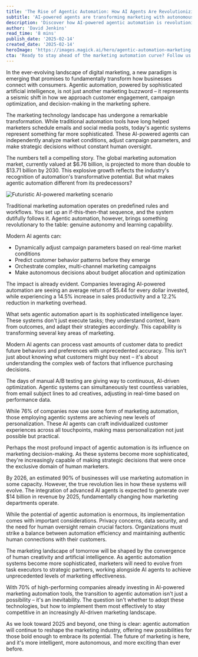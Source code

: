 ```yaml
---
title: 'The Rise of Agentic Automation: How AI Agents Are Revolutionizing Marketing'
subtitle: 'AI-powered agents are transforming marketing with autonomous decision-making and unprecedented efficiency'
description: 'Discover how AI-powered agentic automation is revolutionizing marketing with autonomous decision-making capabilities. Learn about the transformation from traditional automation to intelligent systems that can analyze markets, predict behaviors, and optimize campaigns in real-time, driving unprecedented ROI and efficiency in marketing operations.'
author: 'David Jenkins'
read_time: '8 mins'
publish_date: '2025-02-14'
created_date: '2025-02-14'
heroImage: 'https://images.magick.ai/hero/agentic-automation-marketing.jpg'
cta: 'Ready to stay ahead of the marketing automation curve? Follow us on LinkedIn for the latest insights, trends, and strategies in AI-powered marketing technology.'
---
```


In the ever-evolving landscape of digital marketing, a new paradigm is emerging that promises to fundamentally transform how businesses connect with consumers. Agentic automation, powered by sophisticated artificial intelligence, is not just another marketing buzzword – it represents a seismic shift in how we approach customer engagement, campaign optimization, and decision-making in the marketing sphere.

The marketing technology landscape has undergone a remarkable transformation. While traditional automation tools have long helped marketers schedule emails and social media posts, today's agentic systems represent something far more sophisticated. These AI-powered agents can independently analyze market conditions, adjust campaign parameters, and make strategic decisions without constant human oversight.

The numbers tell a compelling story. The global marketing automation market, currently valued at $6.76 billion, is projected to more than double to $13.71 billion by 2030. This explosive growth reflects the industry's recognition of automation's transformative potential. But what makes agentic automation different from its predecessors?

![Futuristic AI-powered marketing scenario](https://i.magick.ai/PIXE/1739548995467_magick_img.webp)

Traditional marketing automation operates on predefined rules and workflows. You set up an if-this-then-that sequence, and the system dutifully follows it. Agentic automation, however, brings something revolutionary to the table: genuine autonomy and learning capability.

Modern AI agents can:
- Dynamically adjust campaign parameters based on real-time market conditions
- Predict customer behavior patterns before they emerge
- Orchestrate complex, multi-channel marketing campaigns
- Make autonomous decisions about budget allocation and optimization

The impact is already evident. Companies leveraging AI-powered automation are seeing an average return of $5.44 for every dollar invested, while experiencing a 14.5% increase in sales productivity and a 12.2% reduction in marketing overhead.

What sets agentic automation apart is its sophisticated intelligence layer. These systems don't just execute tasks; they understand context, learn from outcomes, and adapt their strategies accordingly. This capability is transforming several key areas of marketing.

Modern AI agents can process vast amounts of customer data to predict future behaviors and preferences with unprecedented accuracy. This isn't just about knowing what customers might buy next – it's about understanding the complex web of factors that influence purchasing decisions.

The days of manual A/B testing are giving way to continuous, AI-driven optimization. Agentic systems can simultaneously test countless variables, from email subject lines to ad creatives, adjusting in real-time based on performance data.

While 76% of companies now use some form of marketing automation, those employing agentic systems are achieving new levels of personalization. These AI agents can craft individualized customer experiences across all touchpoints, making mass personalization not just possible but practical.

Perhaps the most profound impact of agentic automation is its influence on marketing decision-making. As these systems become more sophisticated, they're increasingly capable of making strategic decisions that were once the exclusive domain of human marketers.

By 2026, an estimated 90% of businesses will use marketing automation in some capacity. However, the true revolution lies in how these systems will evolve. The integration of advanced AI agents is expected to generate over $14 billion in revenue by 2025, fundamentally changing how marketing departments operate.

While the potential of agentic automation is enormous, its implementation comes with important considerations. Privacy concerns, data security, and the need for human oversight remain crucial factors. Organizations must strike a balance between automation efficiency and maintaining authentic human connections with their customers.

The marketing landscape of tomorrow will be shaped by the convergence of human creativity and artificial intelligence. As agentic automation systems become more sophisticated, marketers will need to evolve from task executors to strategic partners, working alongside AI agents to achieve unprecedented levels of marketing effectiveness.

With 70% of high-performing companies already investing in AI-powered marketing automation tools, the transition to agentic automation isn't just a possibility – it's an inevitability. The question isn't whether to adopt these technologies, but how to implement them most effectively to stay competitive in an increasingly AI-driven marketing landscape.

As we look toward 2025 and beyond, one thing is clear: agentic automation will continue to reshape the marketing industry, offering new possibilities for those bold enough to embrace its potential. The future of marketing is here, and it's more intelligent, more autonomous, and more exciting than ever before.